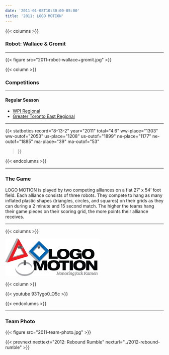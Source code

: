 ```yaml
---
date: '2011-01-08T10:30:00-05:00'
title: '2011: LOGO MOTION'
---
```


{{< columns >}}

### Robot: Wallace & Gromit

---

{{< figure src="2011-robot-wallace+gromit.jpg" >}}

{{< column >}}

### Competitions

---

#### Regular Season

* [WPI Regional](https://www.thebluealliance.com/event/2011wor)
* [Greater Toronto East Regional](https://www.thebluealliance.com/event/2011on)

---

{{< statbotics
    record="8-13-2" year="2011"
    total="4.6"
    ww-place="1303" ww-outof="2053"
    us-place="1208" us-outof="1899"
    ne-place="1177"  ne-outof="1885"
    ma-place="39"  ma-outof="53"
>}}

{{< endcolumns >}}

---

### The Game

LOGO MOTION is played by two competing alliances on a flat 27’ x 54’ foot field. Each alliance consists of three robots. They compete to hang as many inflated plastic shapes (triangles, circles, and squares) on their grids as they can during a 2 minute and 15 second match. The higher the teams hang their game pieces on their scoring grid, the more points their alliance receives.

---

{{< columns >}}

[![LOGO MOTION Logo](logo-motion-logo.png)](https://en.wikipedia.org/wiki/Rebound_Rumble)

{{< column >}}

{{< youtube 93Tygo0_O5c >}}

{{< endcolumns >}}

---

### Team Photo

{{< figure src="2011-team-photo.jpg" >}}

{{< prevnext  nexttext="2012: Rebound Rumble" nexturl="../2012-rebound-rumble" >}}